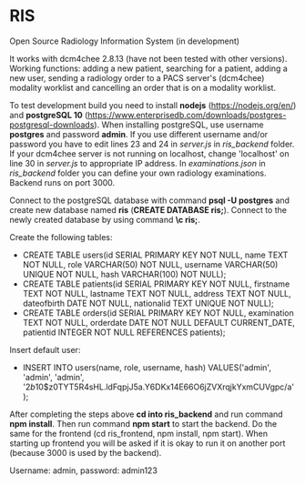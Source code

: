 # RIS
Open Source Radiology Information System (in development)

It works with dcm4chee 2.8.13 (have not been tested with other versions). Working functions: adding a new patient, searching for a patient, adding a new user, sending a radiology order to a PACS server's (dcm4chee) modality worklist and cancelling an order that is on a modality worklist.

To test development build you need to install **nodejs** (https://nodejs.org/en/) and **postgreSQL 10** (https://www.enterprisedb.com/downloads/postgres-postgresql-downloads). When installing postgreSQL, use username **postgres** and password **admin**. If you use different username and/or password you have to edit lines 23 and 24 in *server.js* in *ris_backend* folder. If your dcm4chee server is not running on localhost, change 'localhost' on line 30 in *server.js* to appropriate IP address. In *examinations.json* in *ris_backend* folder you can define your own radiology examinations. Backend runs on port 3000.

Connect to the postgreSQL database with command **psql -U postgres** and create new database named **ris** (**CREATE DATABASE ris;**). Connect to the newly created database by using command **\c ris;**.

Create the following tables:
- CREATE TABLE users(id SERIAL PRIMARY KEY NOT NULL, name TEXT NOT NULL, role VARCHAR(50) NOT NULL, username VARCHAR(50) UNIQUE NOT NULL, hash VARCHAR(100) NOT NULL);
- CREATE TABLE patients(id SERIAL PRIMARY KEY NOT NULL, firstname TEXT NOT NULL, lastname TEXT NOT NULL, address TEXT NOT NULL, dateofbirth DATE NOT NULL, nationalid TEXT UNIQUE NOT NULL);
- CREATE TABLE orders(id SERIAL PRIMARY KEY NOT NULL, examination TEXT NOT NULL, orderdate DATE NOT NULL DEFAULT CURRENT_DATE, patientid INTEGER NOT NULL REFERENCES patients);

Insert default user:
- INSERT INTO users(name, role, username, hash) VALUES('admin', 'admin', 'admin', '$2b$10$z0TYT5R4sHL.ldFqpjJ5a.Y6DKx14E66O6jZVXrqjkYxmCUVgpc/a');

After completing the steps above **cd into ris_backend** and run command **npm install**. Then run command **npm start** to start the backend. Do the same for the frontend (cd ris_frontend, npm install, npm start). When starting up frontend you will be asked if it is okay to run it on another port (because 3000 is used by the backend).

Username: admin, password: admin123
